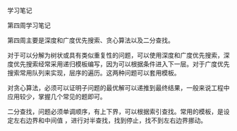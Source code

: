 学习笔记

第四周学习笔记

第四周主要是深度和广度优先搜索、贪心算法以及二分查找。

对于可以分解为树状或具有类似重复性的问题，可以使用深度和广度优先搜索，深度优先搜索经常采用递归模板编写，因为可以根据条件进入下一层。对于广度优先搜索常用队列来实现，层序的遍历。这两种问题可以套用模板。

对贪心算法，必须可以证明子问题的最优解可以递推到最终结果，一般来说工程中应用较少，掌握几个常见的题即可。

二分查找，问题必须单调顺序，有上下界，可以根据索引查找。常用的模板，是设定左右边界和中间值 ，进行对半查找，找到停止，找不到左右边界挪动。